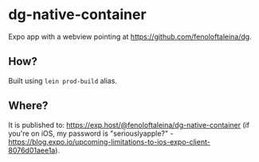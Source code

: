 # dg-native-container

Expo app with a webview pointing at https://github.com/fenoloftaleina/dg.

## How?

Built using `lein prod-build` alias.

## Where?

It is published to: https://exp.host/@fenoloftaleina/dg-native-container (if you're on iOS, my password is "seriouslyapple?" - https://blog.expo.io/upcoming-limitations-to-ios-expo-client-8076d01aee1a).
